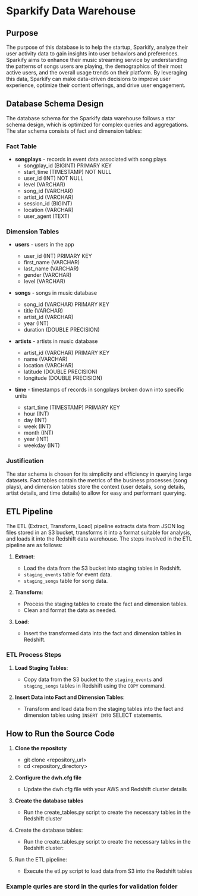# Sparkify Data Warehouse

## Purpose
The purpose of this database is to help the startup, Sparkify, analyze their user activity data to gain insights into user behaviors and preferences. Sparkify aims to enhance their music streaming service by understanding the patterns of songs users are playing, the demographics of their most active users, and the overall usage trends on their platform. By leveraging this data, Sparkify can make data-driven decisions to improve user experience, optimize their content offerings, and drive user engagement.

## Database Schema Design
The database schema for the Sparkify data warehouse follows a star schema design, which is optimized for complex queries and aggregations. The star schema consists of fact and dimension tables:

### Fact Table
- **songplays** - records in event data associated with song plays
  - songplay_id (BIGINT) PRIMARY KEY
  - start_time (TIMESTAMP) NOT NULL
  - user_id (INT) NOT NULL
  - level (VARCHAR)
  - song_id (VARCHAR)
  - artist_id (VARCHAR)
  - session_id (BIGINT)
  - location (VARCHAR)
  - user_agent (TEXT)

### Dimension Tables
- **users** - users in the app
  - user_id (INT) PRIMARY KEY
  - first_name (VARCHAR)
  - last_name (VARCHAR)
  - gender (VARCHAR)
  - level (VARCHAR)

- **songs** - songs in music database
  - song_id (VARCHAR) PRIMARY KEY
  - title (VARCHAR)
  - artist_id (VARCHAR)
  - year (INT)
  - duration (DOUBLE PRECISION)

- **artists** - artists in music database
  - artist_id (VARCHAR) PRIMARY KEY
  - name (VARCHAR)
  - location (VARCHAR)
  - latitude (DOUBLE PRECISION)
  - longitude (DOUBLE PRECISION)

- **time** - timestamps of records in songplays broken down into specific units
  - start_time (TIMESTAMP) PRIMARY KEY
  - hour (INT)
  - day (INT)
  - week (INT)
  - month (INT)
  - year (INT)
  - weekday (INT)

### Justification
The star schema is chosen for its simplicity and efficiency in querying large datasets. Fact tables contain the metrics of the business processes (song plays), and dimension tables store the context (user details, song details, artist details, and time details) to allow for easy and performant querying.

## ETL Pipeline
The ETL (Extract, Transform, Load) pipeline extracts data from JSON log files stored in an S3 bucket, transforms it into a format suitable for analysis, and loads it into the Redshift data warehouse. The steps involved in the ETL pipeline are as follows:

1. **Extract**: 
   - Load the data from the S3 bucket into staging tables in Redshift.
   - `staging_events` table for event data.
   - `staging_songs` table for song data.

2. **Transform**:
   - Process the staging tables to create the fact and dimension tables.
   - Clean and format the data as needed.

3. **Load**:
   - Insert the transformed data into the fact and dimension tables in Redshift.

### ETL Process Steps
1. **Load Staging Tables**: 
   - Copy data from the S3 bucket to the `staging_events` and `staging_songs` tables in Redshift using the `COPY` command.

2. **Insert Data into Fact and Dimension Tables**:
   - Transform and load data from the staging tables into the fact and dimension tables using `INSERT INTO` SELECT statements.



## How to Run the Source Code
1. **Clone the repositoty**
   - git clone <repository_url>
   - cd <repository_directory>

2. **Configure the dwh.cfg file**
   - Update the dwh.cfg file with your AWS and Redshift cluster details

3. **Create the database tables**
   - Run the create_tables.py script to create the necessary tables in the Redshift cluster

4. Create the database tables:
   - Run the create_tables.py script to create the necessary tables in the Redshift cluster:

5. Run the ETL pipeline:
   - Execute the etl.py script to load data from S3 into the Redshift tables

### Example quries are stord in the quries for validation folder